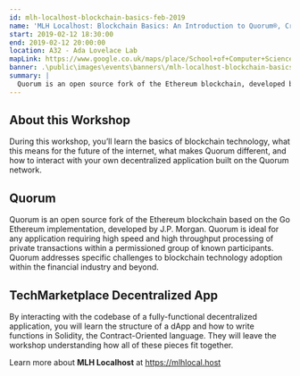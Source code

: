 ```yaml
---
id: mlh-localhost-blockchain-basics-feb-2019
name: 'MLH Localhost: Blockchain Basics: An Introduction to Quorum®, Created by J.P. Morgan'
start: 2019-02-12 18:30:00
end: 2019-02-12 20:00:00
location: A32 - Ada Lovelace Lab
mapLink: https://www.google.co.uk/maps/place/School+of+Computer+Science/@52.9533603,-1.1892748,17.15z/data=!4m5!3m4!1s0x4879c209bfffffff:0xaf426646771a25ac!8m2!3d52.953357!4d-1.18736
banner: .\public\images\events\banners\/mlh-localhost-blockchain-basics-feb-2019-banner.jpg
summary: |
  Quorum is an open source fork of the Ethereum blockchain, developed by J.P. Morgan. Learn how to edit a Smart Contract and run Quorum on your computer.
---
```


## About this Workshop

During this workshop, you’ll learn the basics of blockchain technology, what this means for the future of the internet, what makes Quorum different, and how to interact with your own decentralized application built on the Quorum network.

## Quorum

Quorum is an open source fork of the Ethereum blockchain based on the Go Ethereum implementation, developed by J.P. Morgan. Quorum is ideal for any application requiring high speed and high throughput processing of private transactions within a permissioned group of known participants. Quorum addresses specific challenges to blockchain technology adoption within the financial industry and beyond.

## TechMarketplace Decentralized App

By interacting with the codebase of a fully-functional decentralized application, you will learn the structure of a dApp and how to write functions in Solidity, the Contract-Oriented language. They will leave the workshop understanding how all of these pieces fit together.

Learn more about **MLH Localhost** at https://mlhlocal.host
